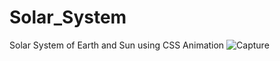 # Solar_System
 Solar System of Earth and Sun using CSS Animation
![Capture](https://github.com/Vikramg01/Solar_System/assets/140692659/58f3579e-574f-42bb-8fd6-d7d738ef1032)
